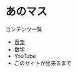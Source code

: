 あのマス
==

コンテンツ一覧
* [音楽](https://anomath.github.io/AnoMath/music/theory_of_the_speed_of_sounds)
* 数学
* YouTube
* このサイトが出来るまで
